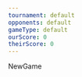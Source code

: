 ```yaml
---
tournament: default
opponents: default
gameType: default
ourScore: 0
theirScore: 0
---
```


NewGame






